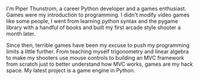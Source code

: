 I'm Piper Thunstrom, a career Python developer and a games enthusiast. Games
were my introduction to programming. I didn't modify video games like some 
people, I went from learning python syntax and the pygame library with a 
handful of books and built my first arcade style shooter a month later.

Since then, terrible games have been my excuse to push my programming limits a
little further. From teaching myself trigonometry and linear algebra to make
my shooters use mouse controls to building an MVC framework from scratch just
to better understand how MVC works, games are my hack space. My latest project
is a game engine in Python.

